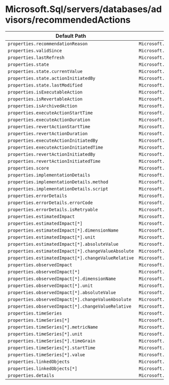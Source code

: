 # Microsoft.Sql/servers/databases/advisors/recommendedActions

| Default Path | Alias |
|---|---|
| `properties.recommendationReason` | `Microsoft.Sql/servers/databases/advisors/recommendedActions/recommendationReason` |
| `properties.validSince` | `Microsoft.Sql/servers/databases/advisors/recommendedActions/validSince` |
| `properties.lastRefresh` | `Microsoft.Sql/servers/databases/advisors/recommendedActions/lastRefresh` |
| `properties.state` | `Microsoft.Sql/servers/databases/advisors/recommendedActions/state` |
| `properties.state.currentValue` | `Microsoft.Sql/servers/databases/advisors/recommendedActions/state.currentValue` |
| `properties.state.actionInitiatedBy` | `Microsoft.Sql/servers/databases/advisors/recommendedActions/state.actionInitiatedBy` |
| `properties.state.lastModified` | `Microsoft.Sql/servers/databases/advisors/recommendedActions/state.lastModified` |
| `properties.isExecutableAction` | `Microsoft.Sql/servers/databases/advisors/recommendedActions/isExecutableAction` |
| `properties.isRevertableAction` | `Microsoft.Sql/servers/databases/advisors/recommendedActions/isRevertableAction` |
| `properties.isArchivedAction` | `Microsoft.Sql/servers/databases/advisors/recommendedActions/isArchivedAction` |
| `properties.executeActionStartTime` | `Microsoft.Sql/servers/databases/advisors/recommendedActions/executeActionStartTime` |
| `properties.executeActionDuration` | `Microsoft.Sql/servers/databases/advisors/recommendedActions/executeActionDuration` |
| `properties.revertActionStartTime` | `Microsoft.Sql/servers/databases/advisors/recommendedActions/revertActionStartTime` |
| `properties.revertActionDuration` | `Microsoft.Sql/servers/databases/advisors/recommendedActions/revertActionDuration` |
| `properties.executeActionInitiatedBy` | `Microsoft.Sql/servers/databases/advisors/recommendedActions/executeActionInitiatedBy` |
| `properties.executeActionInitiatedTime` | `Microsoft.Sql/servers/databases/advisors/recommendedActions/executeActionInitiatedTime` |
| `properties.revertActionInitiatedBy` | `Microsoft.Sql/servers/databases/advisors/recommendedActions/revertActionInitiatedBy` |
| `properties.revertActionInitiatedTime` | `Microsoft.Sql/servers/databases/advisors/recommendedActions/revertActionInitiatedTime` |
| `properties.score` | `Microsoft.Sql/servers/databases/advisors/recommendedActions/score` |
| `properties.implementationDetails` | `Microsoft.Sql/servers/databases/advisors/recommendedActions/implementationDetails` |
| `properties.implementationDetails.method` | `Microsoft.Sql/servers/databases/advisors/recommendedActions/implementationDetails.method` |
| `properties.implementationDetails.script` | `Microsoft.Sql/servers/databases/advisors/recommendedActions/implementationDetails.script` |
| `properties.errorDetails` | `Microsoft.Sql/servers/databases/advisors/recommendedActions/errorDetails` |
| `properties.errorDetails.errorCode` | `Microsoft.Sql/servers/databases/advisors/recommendedActions/errorDetails.errorCode` |
| `properties.errorDetails.isRetryable` | `Microsoft.Sql/servers/databases/advisors/recommendedActions/errorDetails.isRetryable` |
| `properties.estimatedImpact` | `Microsoft.Sql/servers/databases/advisors/recommendedActions/estimatedImpact` |
| `properties.estimatedImpact[*]` | `Microsoft.Sql/servers/databases/advisors/recommendedActions/estimatedImpact[*]` |
| `properties.estimatedImpact[*].dimensionName` | `Microsoft.Sql/servers/databases/advisors/recommendedActions/estimatedImpact[*].dimensionName` |
| `properties.estimatedImpact[*].unit` | `Microsoft.Sql/servers/databases/advisors/recommendedActions/estimatedImpact[*].unit` |
| `properties.estimatedImpact[*].absoluteValue` | `Microsoft.Sql/servers/databases/advisors/recommendedActions/estimatedImpact[*].absoluteValue` |
| `properties.estimatedImpact[*].changeValueAbsolute` | `Microsoft.Sql/servers/databases/advisors/recommendedActions/estimatedImpact[*].changeValueAbsolute` |
| `properties.estimatedImpact[*].changeValueRelative` | `Microsoft.Sql/servers/databases/advisors/recommendedActions/estimatedImpact[*].changeValueRelative` |
| `properties.observedImpact` | `Microsoft.Sql/servers/databases/advisors/recommendedActions/observedImpact` |
| `properties.observedImpact[*]` | `Microsoft.Sql/servers/databases/advisors/recommendedActions/observedImpact[*]` |
| `properties.observedImpact[*].dimensionName` | `Microsoft.Sql/servers/databases/advisors/recommendedActions/observedImpact[*].dimensionName` |
| `properties.observedImpact[*].unit` | `Microsoft.Sql/servers/databases/advisors/recommendedActions/observedImpact[*].unit` |
| `properties.observedImpact[*].absoluteValue` | `Microsoft.Sql/servers/databases/advisors/recommendedActions/observedImpact[*].absoluteValue` |
| `properties.observedImpact[*].changeValueAbsolute` | `Microsoft.Sql/servers/databases/advisors/recommendedActions/observedImpact[*].changeValueAbsolute` |
| `properties.observedImpact[*].changeValueRelative` | `Microsoft.Sql/servers/databases/advisors/recommendedActions/observedImpact[*].changeValueRelative` |
| `properties.timeSeries` | `Microsoft.Sql/servers/databases/advisors/recommendedActions/timeSeries` |
| `properties.timeSeries[*]` | `Microsoft.Sql/servers/databases/advisors/recommendedActions/timeSeries[*]` |
| `properties.timeSeries[*].metricName` | `Microsoft.Sql/servers/databases/advisors/recommendedActions/timeSeries[*].metricName` |
| `properties.timeSeries[*].unit` | `Microsoft.Sql/servers/databases/advisors/recommendedActions/timeSeries[*].unit` |
| `properties.timeSeries[*].timeGrain` | `Microsoft.Sql/servers/databases/advisors/recommendedActions/timeSeries[*].timeGrain` |
| `properties.timeSeries[*].startTime` | `Microsoft.Sql/servers/databases/advisors/recommendedActions/timeSeries[*].startTime` |
| `properties.timeSeries[*].value` | `Microsoft.Sql/servers/databases/advisors/recommendedActions/timeSeries[*].value` |
| `properties.linkedObjects` | `Microsoft.Sql/servers/databases/advisors/recommendedActions/linkedObjects` |
| `properties.linkedObjects[*]` | `Microsoft.Sql/servers/databases/advisors/recommendedActions/linkedObjects[*]` |
| `properties.details` | `Microsoft.Sql/servers/databases/advisors/recommendedActions/details` |

